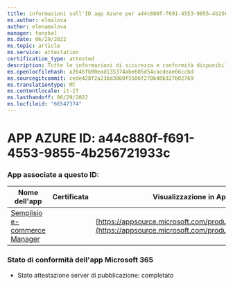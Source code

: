 ```yaml
---
title: informazioni sull'ID app Azure per a44c880f-f691-4553-9855-4b256721933c
ms.author: elmalova
author: elenamalova
manager: tonybal
ms.date: 06/29/2022
ms.topic: article
ms.service: attestation
certification_type: attested
description: Tutte le informazioni di sicurezza e conformità disponibili per a44c880f-f691-4553-9855-4b256721933c.
ms.openlocfilehash: a2646fb90ead135374abe605d54cacdeae66ccbd
ms.sourcegitcommit: cede428f2a23bd3060f5506f270b40b327b02769
ms.translationtype: MT
ms.contentlocale: it-IT
ms.lasthandoff: 06/29/2022
ms.locfileid: "66547374"
---
```

# <a name="azure-app-id-a44c880f-f691-4553-9855-4b256721933c"></a>APP AZURE ID: a44c880f-f691-4553-9855-4b256721933c


### <a name="apps-associated-with-this-id"></a>App associate a questo ID:
| **Nome dell'app** | **Certificata** | **Visualizzazione in AppSource** |
|--------------|---------------|-----------------------|
| [Semplisio e-commerce Manager](../forward/WA200004286.md) |  | [https://appsource.microsoft.com/product/office/WA200004286](https://appsource.microsoft.com/product/office/WA200004286) |

### <a name="microsoft-365-app-compliance-status"></a>Stato di conformità dell'app Microsoft 365
- Stato attestazione server di pubblicazione: completato
